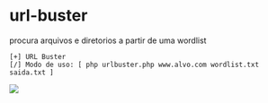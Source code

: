 # url-buster
procura arquivos e diretorios a partir de uma wordlist


    [+] URL Buster 
    [/] Modo de uso: [ php urlbuster.php www.alvo.com wordlist.txt saida.txt ]
    
    
 <img src="https://image.prntscr.com/image/Iqof14mbRO65NlfIyfC5QA.png">

